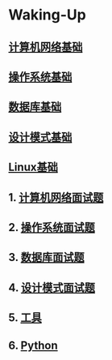 # Waking-Up

## [计算机网络基础](./计算机基础/计算机网络%20-%20目录.md)

## [操作系统基础](https://cyc2018.xyz/%E8%AE%A1%E7%AE%97%E6%9C%BA%E5%9F%BA%E7%A1%80/%E6%93%8D%E4%BD%9C%E7%B3%BB%E7%BB%9F%E5%9F%BA%E7%A1%80/%E8%AE%A1%E7%AE%97%E6%9C%BA%E6%93%8D%E4%BD%9C%E7%B3%BB%E7%BB%9F%20-%20%E7%9B%AE%E5%BD%95.html)

## [数据库基础](https://cyc2018.xyz/%E6%95%B0%E6%8D%AE%E5%BA%93/)

## [设计模式基础](https://cyc2018.xyz/%E5%85%B6%E5%AE%83/%E8%AE%BE%E8%AE%A1%E6%A8%A1%E5%BC%8F/%E8%AE%BE%E8%AE%A1%E6%A8%A1%E5%BC%8F%20-%20%E7%9B%AE%E5%BD%95.html)

## [Linux基础](https://cyc2018.xyz/%E8%AE%A1%E7%AE%97%E6%9C%BA%E5%9F%BA%E7%A1%80/Linux/Linux.html)

## 1. [计算机网络面试题](./面试笔记/Computer%20Network.md)


## 2. [操作系统面试题](./面试笔记/Operating%20Systems.md)


## 3. [数据库面试题](./面试笔记/Database.md)


## 4. [设计模式面试题](./面试笔记/Design%20Pattern.md)


## 5. [工具](./面试笔记/Git-ComdLine-REST.md)


## 6. [Python](./面试笔记/Python%20Handbook.md)

